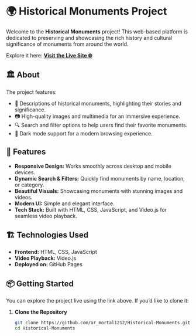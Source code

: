 # 🌍 Historical Monuments Project

Welcome to the **Historical Monuments** project! This web-based platform is dedicated to preserving and showcasing the rich history and cultural significance of monuments from around the world.

Explore it here: **[Visit the Live Site 🌐](https://xr_mortal1212.github.io/Historical-Monuments/)**

## 🏛️ About

The project features:
- 📜 Descriptions of historical monuments, highlighting their stories and significance.
- 📷 High-quality images and multimedia for an immersive experience.
- 🔍 Search and filter options to help users find their favorite monuments.
- 🌙 Dark mode support for a modern browsing experience.

## 🚀 Features

- **Responsive Design:** Works smoothly across desktop and mobile devices.
- **Dynamic Search & Filters:** Quickly find monuments by name, location, or category.
- **Beautiful Visuals:** Showcasing monuments with stunning images and videos.
- **Modern UI:** Simple and elegant interface.
- **Tech Stack:** Built with HTML, CSS, JavaScript, and Video.js for seamless video playback.

## 🏗️ Technologies Used

- **Frontend:** HTML, CSS, JavaScript
- **Video Playback:** Video.js
- **Deployed on:** GitHub Pages

## 📦 Getting Started

You can explore the project live using the link above. If you’d like to clone it:

1. **Clone the Repository**
   ```bash
   git clone https://github.com/xr_mortal1212/Historical-Monuments.git
   cd Historical-Monuments
